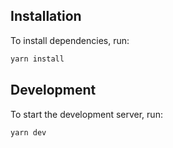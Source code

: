 ## Installation

To install dependencies, run:

```sh
yarn install
```

## Development

To start the development server, run:

```sh
yarn dev
```
